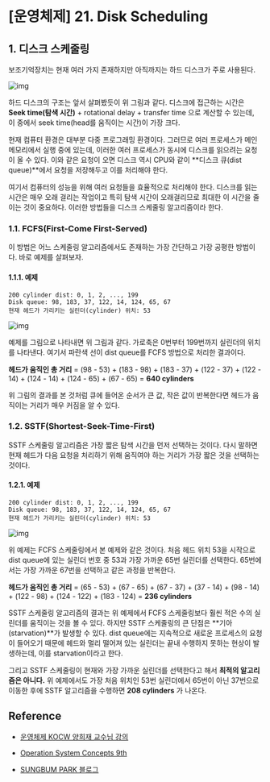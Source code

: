 # [운영체제] 21. Disk Scheduling

## 1. 디스크 스케줄링

보조기억장치는 현재 여러 가지 존재하지만 아직까지는 하드 디스크가 주로 사용된다.

![img](https://user-images.githubusercontent.com/34755287/70577713-1adc4b80-1bef-11ea-9cd6-5ba24d7dc539.png)

하드 디스크의 구조는 앞서 살펴봤듯이 위 그림과 같다. 디스크에 접근하는 시간은 **Seek time(탐색 시간)** + rotational delay + transfer time 으로 계산할 수 있는데, 이 중에서 seek time(head를 움직이는 시간)이 가장 크다.

현재 컴퓨터 환경은 대부분 다중 프로그래밍 환경이다. 그러므로 여러 프로세스가 메인 메모리에서 실행 중에 있는데, 이러한 여러 프로세스가 동시에 디스크를 읽으려는 요청이 올 수 있다. 이와 같은 요청이 오면 디스크 역시 CPU와 같이 **디스크 큐(dist queue)**에서 요청을 저장해두고 이를 처리해야 한다.

여기서 컴퓨터의 성능을 위해 여러 요청들을 효율적으로 처리해야 한다. 디스크를 읽는 시간은 매우 오래 걸리는 작업이고 특히 탐색 시간이 오래걸리므로 최대한 이 시간을 줄이는 것이 중요하다. 이러한 방법들을 디스크 스케줄링 알고리즘이라 한다.

### 1.1. FCFS(First-Come First-Served)

이 방법은 어느 스케줄링 알고리즘에서도 존재하는 가장 간단하고 가장 공평한 방법이다. 바로 예제를 살펴보자.

#### 1.1.1. 예제

```null
200 cylinder dist: 0, 1, 2, ..., 199
Disk queue: 98, 183, 37, 122, 14, 124, 65, 67
현재 헤드가 가리키는 실린더(cylinder) 위치: 53
```

![img](https://user-images.githubusercontent.com/34755287/70577716-1b74e200-1bef-11ea-8ca8-f65af79cce53.png)

예제를 그림으로 나타내면 위 그림과 같다. 가로축은 0번부터 199번까지 실린더의 위치를 나타낸다. 여기서 파란색 선이 dist queue를 FCFS 방법으로 처리한 결과이다.

**헤드가 움직인 총 거리** = (98 - 53) + (183 - 98) + (183 - 37) + (122 - 37) + (122 - 14) + (124 - 14) + (124 - 65) + (67 - 65) = **640 cylinders**

위 그림의 결과를 본 것처럼 큐에 들어온 순서가 큰 값, 작은 값이 반복한다면 헤드가 움직이는 거리가 매우 커짐을 알 수 있다.

### 1.2. SSTF(Shortest-Seek-Time-First)

SSTF 스케줄링 알고리즘은 가장 짧은 탐색 시간을 먼저 선택하는 것이다. 다시 말하면 현재 헤드가 다음 요청을 처리하기 위해 움직여야 하는 거리가 가장 짧은 것을 선택하는 것이다.

#### 1.2.1. 예제

```null
200 cylinder dist: 0, 1, 2, ..., 199
Disk queue: 98, 183, 37, 122, 14, 124, 65, 67
현재 헤드가 가리키는 실린더(cylinder) 위치: 53
```

![img](https://user-images.githubusercontent.com/34755287/70577717-1b74e200-1bef-11ea-8c7b-91a923d0b6da.png)

위 예제는 FCFS 스케줄링에서 본 예제와 같은 것이다. 처음 헤드 위치 53을 시작으로 dist queue에 있는 실린더 번호 중 53과 가장 가까운 65번 실린더를 선택한다. 65번에서는 가장 가까운 67번을 선택하고 같은 과정을 반복한다.

**헤드가 움직인 총 거리** = (65 - 53) + (67 - 65) + (67 - 37) + (37 - 14) + (98 - 14) + (122 - 98) + (124 - 122) + (183 - 124) = **236 cylinders**

SSTF 스케줄링 알고리즘의 결과는 위 예제에서 FCFS 스케줄링보다 훨씬 적은 수의 실린더를 움직이는 것을 볼 수 있다. 하지만 SSTF 스케줄링의 큰 단점은 **기아(starvation)**가 발생할 수 있다. dist queue에는 지속적으로 새로운 프로세스의 요청이 들어오기 때문에 헤드와 멀리 떨어져 있는 실린더는 끝내 수행하지 못하는 현상이 발생하는데, 이를 starvation이라고 한다.

그리고 SSTF 스케줄링이 현재와 가장 가까운 실린더를 선택한다고 해서 **최적의 알고리즘은 아니다.** 위 예제에서도 가장 처음 위치인 53번 실린더에서 65번이 아닌 37번으로 이동한 후에 SSTF 알고리즘을 수행하면 **208 cylinders** 가 나온다.



## Reference

- [운영체제 KOCW 양희재 교수님 강의](http://www.kocw.net/home/search/kemView.do?kemId=978503)
- [Operation System Concepts 9th](http://www.kyobobook.co.kr/product/detailViewEng.laf?ejkGb=ENG&mallGb=ENG&barcode=9781118093757&orderClick=LAG&Kc=)

- [SUNGBUM PARK 블로그](https://velog.io/@codemcd/운영체제OS-15.-가상메모리)



